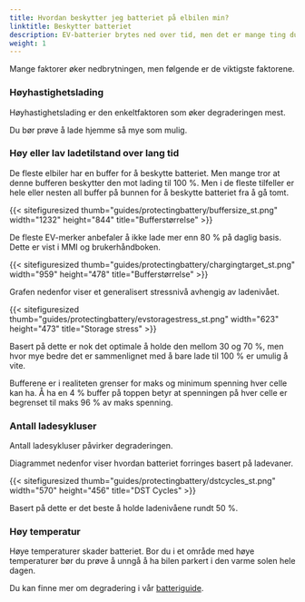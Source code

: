 ```yaml
---
title: Hvordan beskytter jeg batteriet på elbilen min?
linktitle: Beskytter batteriet
description: EV-batterier brytes ned over tid, men det er mange ting du kan gjøre for å få dem til å beholde kapasiteten lenger.
weight: 1
---
```

<!-- markdownlint-disable MD033 -->
Mange faktorer øker nedbrytningen, men følgende er de viktigste faktorene.

### Høyhastighetslading

Høyhastighetslading er den enkeltfaktoren som øker degraderingen mest.

Du bør prøve å lade hjemme så mye som mulig.

### Høy eller lav ladetilstand over lang tid

De fleste elbiler har en buffer for å beskytte batteriet.
Men mange tror at denne bufferen beskytter den mot lading til 100 %. Men i de fleste tilfeller er hele eller nesten all buffer på bunnen for å beskytte batteriet fra å gå tomt.

{{< sitefiguresized thumb="guides/protectingbattery/buffersize_st.png" width="1232" height="844" title="Bufferstørrelse" >}}

De fleste EV-merker anbefaler å ikke lade mer enn 80 % på daglig basis. Dette er vist i MMI og brukerhåndboken.

{{< sitefiguresized thumb="guides/protectingbattery/chargingtarget_st.png" width="959" height="478" title="Bufferstørrelse" >}}

Grafen nedenfor viser et generalisert stressnivå avhengig av ladenivået.

{{< sitefiguresized thumb="guides/protectingbattery/evstoragestress_st.png" width="623" height="473" title="Storage stress" >}}

Basert på dette er nok det optimale å holde den mellom 30 og 70 %, men hvor mye bedre det er sammenlignet med å bare lade til 100 % er umulig å vite.

Bufferene er i realiteten grenser for maks og minimum spenning hver celle kan ha. Å ha en 4 % buffer på toppen betyr at spenningen på hver celle er begrenset til maks 96 % av maks spenning.

### Antall ladesykluser

Antall ladesykluser påvirker degraderingen.

Diagrammet nedenfor viser hvordan batteriet forringes basert på ladevaner.

{{< sitefiguresized thumb="guides/protectingbattery/dstcycles_st.png" width="570" height="456" title="DST Cycles" >}}

Basert på dette er det beste å holde ladenivåene rundt 50 %.

### Høy temperatur

Høye temperaturer skader batteriet. Bor du i et område med høye temperaturer bør du prøve å unngå å ha bilen parkert i den varme solen hele dagen.

Du kan finne mer om degradering i vår [batteriguide](../../../technology/battery/).